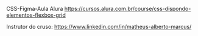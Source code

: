 CSS-Figma-Aula Alura https://cursos.alura.com.br/course/css-dispondo-elementos-flexbox-grid

Instrutor do cruso: https://www.linkedin.com/in/matheus-alberto-marcus/
